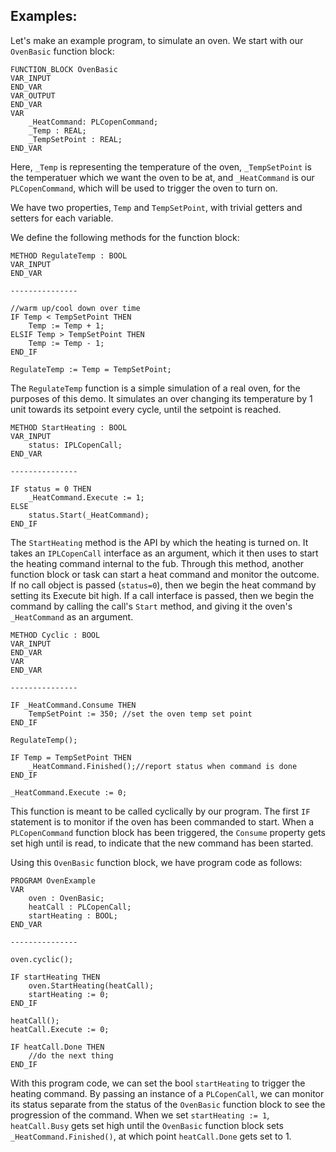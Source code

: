 ## Examples:

Let's make an example program, to simulate an oven. We start with our `OvenBasic` function block:
```
FUNCTION_BLOCK OvenBasic
VAR_INPUT
END_VAR
VAR_OUTPUT
END_VAR
VAR
	_HeatCommand: PLCopenCommand;
	_Temp : REAL;
	_TempSetPoint : REAL;
END_VAR
```
Here, `_Temp` is representing the temperature of the oven, `_TempSetPoint` is the temperatuer which we want the oven to be at, and `_HeatCommand` is our `PLCopenCommand`, which will be used to trigger the oven to turn on. 

We have two properties, `Temp` and `TempSetPoint`, with trivial getters and setters for each variable.

We define the following methods for the function block:
```
METHOD RegulateTemp : BOOL
VAR_INPUT
END_VAR

---------------

//warm up/cool down over time
IF Temp < TempSetPoint THEN
	Temp := Temp + 1;
ELSIF Temp > TempSetPoint THEN
	Temp := Temp - 1;
END_IF

RegulateTemp := Temp = TempSetPoint;
```

The `RegulateTemp` function is a simple simulation of a real oven, for the purposes of this demo. It simulates an over changing its temperature by 1 unit towards its setpoint every cycle, until the setpoint is reached.

```
METHOD StartHeating : BOOL
VAR_INPUT
	status: IPLCopenCall;
END_VAR

---------------

IF status = 0 THEN
	_HeatCommand.Execute := 1;
ELSE
	status.Start(_HeatCommand);
END_IF
```
The `StartHeating` method is the API by which the heating is turned on. It takes an `IPLCopenCall` interface as an argument, which it then uses to start the heating command internal to the fub. Through this method, another function block or task can start a heat command and monitor the outcome. If no call object is passed (`status=0`), then we begin the heat command by setting its Execute bit high. If a call interface is passed, then we begin the command by calling the call's `Start` method, and giving it the oven's `_HeatCommand` as an argument.

```
METHOD Cyclic : BOOL
VAR_INPUT
END_VAR
VAR
END_VAR

---------------

IF _HeatCommand.Consume THEN
	TempSetPoint := 350; //set the oven temp set point
END_IF

RegulateTemp();

IF Temp = TempSetPoint THEN
	_HeatCommand.Finished();//report status when command is done
END_IF

_HeatCommand.Execute := 0;
```

This function is meant to be called cyclically by our program. The first `IF` statement is to monitor if the oven has been commanded to start. When a `PLCopenCommand` function block has been triggered, the `Consume` property gets set high until is read, to indicate that the new command has been started. 

Using this `OvenBasic` function block, we have program code as follows:

```
PROGRAM OvenExample
VAR
	oven : OvenBasic;
	heatCall : PLCopenCall;
	startHeating : BOOL;
END_VAR

---------------

oven.cyclic();

IF startHeating THEN
	oven.StartHeating(heatCall);
	startHeating := 0;
END_IF

heatCall();
heatCall.Execute := 0;

IF heatCall.Done THEN
	//do the next thing
END_IF
```
With this program code, we can set the bool `startHeating` to trigger the heating command. By passing an instance of a `PLCopenCall`, we can monitor its status separate from the status of the `OvenBasic` function block to see the progression of the command. When we set `startHeating := 1`, `heatCall.Busy` gets set high until the `OvenBasic` function block sets `_HeatCommand.Finished()`, at which point `heatCall.Done` gets set to 1. 
